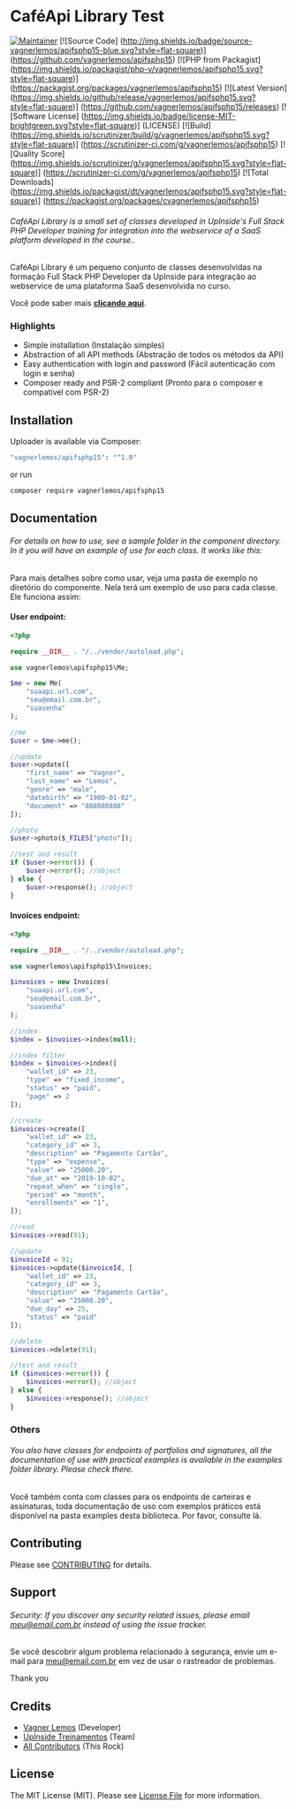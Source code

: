 # CaféApi Library Test

[![Maintainer](http://img.shields.io/badge/maintainer-@vagnerlemos-blue.svg?style=flat-square)](https://twitter.com/vagnerlemos)
[![Source Code]         (http://img.shields.io/badge/source-vagnerlemos/apifsphp15-blue.svg?style=flat-square)]    (https://github.com/vagnerlemos/apifsphp15)
[![PHP from Packagist]  (https://img.shields.io/packagist/php-v/vagnerlemos/apifsphp15.svg?style=flat-square)]     (https://packagist.org/packages/vagnerlemos/apifsphp15)
[![Latest Version]      (https://img.shields.io/github/release/vagnerlemos/apifsphp15.svg?style=flat-square)]      (https://github.com/vagnerlemos/apifsphp15/releases)
[![Software License]    (https://img.shields.io/badge/license-MIT-brightgreen.svg?style=flat-square)]           (LICENSE)
[![Build]               (https://img.shields.io/scrutinizer/build/g/vagnerlemos/apifsphp15.svg?style=flat-square)] (https://scrutinizer-ci.com/g/vagnerlemos/apifsphp15)
[![Quality Score]       (https://img.shields.io/scrutinizer/g/vagnerlemos/apifsphp15.svg?style=flat-square)]       (https://scrutinizer-ci.com/g/vagnerlemos/apifsphp15)
[![Total Downloads]     (https://img.shields.io/packagist/dt/vagnerlemos/apifsphp15.svg?style=flat-square)]        (https://packagist.org/packages/cvagnerlemos/apifsphp15)

###### CaféApi Library is a small set of classes developed in UpInside's Full Stack PHP Developer training for integration into the webservice of a SaaS platform developed in the course..

CaféApi Library é um pequeno conjunto de classes desenvolvidas na formação Full Stack PHP Developer da UpInside para integração ao webservice de uma plataforma SaaS desenvolvida no curso.

Você pode saber mais **[clicando aqui](https://www.upinside.com.br/fsphp)**.

### Highlights

- Simple installation (Instalação simples)
- Abstraction of all API methods (Abstração de todos os métodos da API)
- Easy authentication with login and password (Fácil autenticação com login e senha)
- Composer ready and PSR-2 compliant (Pronto para o composer e compatível com PSR-2)

## Installation

Uploader is available via Composer:

```bash
"vagnerlemos/apifsphp15": "^1.0"
```

or run

```bash
composer require vagnerlemos/apifsphp15
```

## Documentation

###### For details on how to use, see a sample folder in the component directory. In it you will have an example of use for each class. It works like this:

Para mais detalhes sobre como usar, veja uma pasta de exemplo no diretório do componente. Nela terá um exemplo de uso para cada classe. Ele funciona assim:

#### User endpoint:

```php
<?php

require __DIR__ . "/../vendor/autoload.php";

use vagnerlemos\apifsphp15\Me;

$me = new Me(
    "suaapi.url.com",
    "seu@email.com.br",
    "suasenha"
);

//me
$user = $me->me();

//update
$user->update([
    "first_name" => "Vagner",
    "last_name" => "Lemos",
    "genre" => "male",
    "datebirth" => "1980-01-02",
    "document" => "888888888"
]);

//photo
$user->photo($_FILES["photo"]);

//test and result
if ($user->error()) {
    $user->error(); //object
} else {
    $user->response(); //object
}
```

#### Invoices endpoint:

```php
<?php

require __DIR__ . "/../vendor/autoload.php";

use vagnerlemos\apifsphp15\Invoices;

$invoices = new Invoices(
    "suaapi.url.com",
    "seu@email.com.br",
    "suasenha"
);

//index
$index = $invoices->index(null);

//index filter
$index = $invoices->index([
    "wallet_id" => 23,
    "type" => "fixed_income",
    "status" => "paid",
    "page" => 2
]);

//create
$invoices->create([
    "wallet_id" => 23,
    "category_id" => 3,
    "description" => "Pagamento Cartão",
    "type" => "expense",
    "value" => "25000.20",
    "due_at" => "2019-10-02",
    "repeat_when" => "single",
    "period" => "month",
    "enrollments" => "1",
]);

//read
$invoices->read(91);

//update
$invoiceId = 91;
$invoices->update($invoiceId, [
    "wallet_id" => 23,
    "category_id" => 3,
    "description" => "Pagamento Cartão",
    "value" => "25000.20",
    "due_day" => 25,
    "status" => "paid"
]);

//delete
$invoices->delete(91);

//test and result
if ($invoices->error()) {
    $invoices->error(); //object
} else {
    $invoices->response(); //object
}
```

### Others

###### You also have classes for endpoints of portfolios and signatures, all the documentation of use with practical examples is available in the examples folder library. Please check there.

Você também conta com classes para os endpoints de carteiras e assinaturas, toda documentação de uso com exemplos práticos está disponível na pasta examples desta biblioteca. Por favor, consulte lá.

## Contributing

Please see [CONTRIBUTING](https://github.com/vagnerlemos/uploader/blob/master/CONTRIBUTING.md) for details.

## Support

###### Security: If you discover any security related issues, please email meu@email.com.br instead of using the issue tracker.

Se você descobrir algum problema relacionado à segurança, envie um e-mail para meu@email.com.br em vez de usar o rastreador de problemas.

Thank you

## Credits

- [Vagner Lemos](https://github.com/vagnerlemos) (Developer)
- [UpInside Treinamentos](https://github.com/vagnerlemos) (Team)
- [All Contributors](https://github.com/vagnerlemos/uploader/contributors) (This Rock)

## License

The MIT License (MIT). Please see [License File](https://github.com/vagnerlemos/apifsphp15/blob/master/LICENSE) for more information.